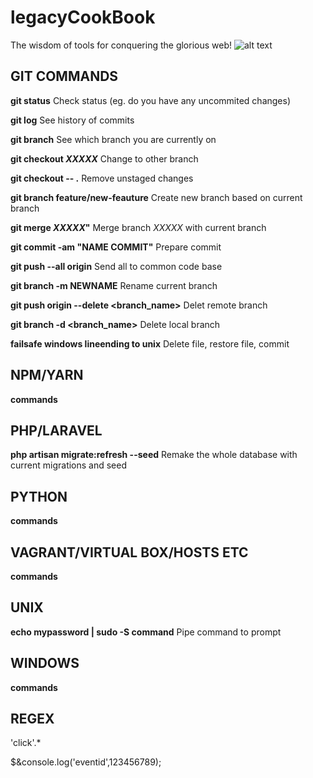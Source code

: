 # legacyCookBook
The wisdom of tools for conquering the glorious web!
![alt text](http://m.memegen.com/x6259d.jpg)

## GIT COMMANDS
**git status**                    Check status (eg. do you have any uncommited changes)

**git log**                       See history of commits

**git branch**                    See which branch you are currently on

**git checkout _XXXXX_**   Change to other branch

**git checkout -- .** Remove unstaged changes

**git branch feature/new-feauture**   Create new branch based on current branch

**git merge _XXXXX_"**            Merge branch _XXXXX_ with current branch

**git commit -am "NAME COMMIT"**  Prepare commit

**git push --all origin**         Send all to common code base

**git branch -m NEWNAME**       Rename current branch

**git push origin --delete <branch_name>** Delet remote branch

**git branch -d <branch_name>**   Delete local branch

**failsafe windows lineending to unix** Delete file, restore file, commit

##

## NPM/YARN
**commands**

## PHP/LARAVEL
**php artisan migrate:refresh --seed**  Remake the whole database with current migrations and seed 

## PYTHON
**commands**

## VAGRANT/VIRTUAL BOX/HOSTS ETC
**commands**

## UNIX
**echo mypassword | sudo -S command** Pipe command to prompt


## WINDOWS
**commands**

## REGEX
'click'.*

$&console.log\('eventid'\,123456789\);
